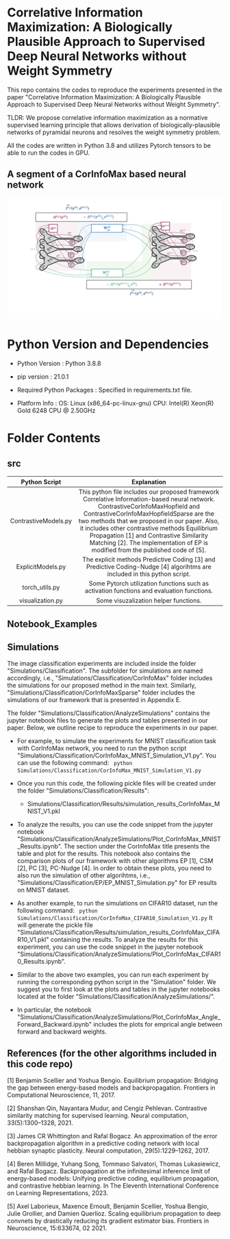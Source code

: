 # Correlative Information Maximization: A Biologically Plausible Approach to Supervised Deep Neural Networks without Weight Symmetry

This repo contains the codes to reproduce the experiments presented in the paper "Correlative Information Maximization: A Biologically Plausible Approach to Supervised Deep Neural Networks without Weight Symmetry". 

TLDR: We propose correlative information maximization as a normative supervised learning principle that allows derivation of biologically-plausible networks of pyramidal neurons and resolves the weight symmetry problem. 

All the codes are written in Python 3.8 and utilizes Pytorch tensors to be able to run the codes in GPU.

## A segment of a CorInfoMax based neural network

![Sample Network Figures](./Figures/CorInfoMaxNN_.png) 

# Python Version and Dependencies

* Python Version : Python 3.8.8

* pip version : 21.0.1

* Required Python Packages : Specified in requirements.txt file.

* Platform Info : OS: Linux (x86_64-pc-linux-gnu) CPU: Intel(R) Xeon(R) Gold 6248 CPU @ 2.50GHz

# Folder Contents

## src
Python Script         |  Explanation
:--------------------:|:-------------------------:
ContrastiveModels.py   | This python file includes our proposed framework Correlative Information-based neural network. ContrastiveCorInfoMaxHopfield and ContrastiveCorInfoMaxHopfieldSparse are the two methods that we proposed in our paper. Also, it includes other contrastive methods Equilibrium Propagation [1] and Contrastive Similarity Matching [2]. The implementation of EP is modified from the published code of [5].
ExplicitModels.py       | The explicit methods Predictive Coding [3] and Predictive Coding-Nudge [4] algorihtms are included in this python script.
torch_utils.py          | Some Pytorch utilization functions such as activation functions and evaluation functions.
visualization.py        | Some visuzalization helper functions.

## Notebook_Examples

## Simulations

The image classification experiments are included inside the folder "Simulations/Classification". The subfolder for simulations are named accordingly, i.e., "Simulations/Classification/CorInfoMax" folder includes the simulations for our proposed method in the main text. Similarly, "Simulations/Classification/CorInfoMaxSparse" folder includes the simulations of our framework that is presented in Appendix E. 

The folder "Simulations/Classification/AnalyzeSimulations" contains the jupyter notebook files to generate the plots and tables presented in our paper. Below, we outline recipe to reproduce the experiments in our paper.

* For example, to simulate the experiments for MNIST classification task with CorInfoMax network, you need to run the python script "Simulations/Classification/CorInfoMax_MNIST_Simulation_V1.py". You can use the following command:
    ``` python Simulations/Classification/CorInfoMax_MNIST_Simulation_V1.py```

* Once you run this code, the following pickle files will be created under the folder "Simulations/Classification/Results":
    * Simulations/Classification/Results/simulation_results_CorInfoMax_MNIST_V1.pkl

* To analyze the results, you can use the code snippet from the jupyter notebook "Simulations/Classification/AnalyzeSimulations/Plot_CorInfoMax_MNIST_Results.ipynb". The section under the CorInfoMax title presents the table and plot for the results. This notebook also contains the comparison plots of our framework with other algorithms EP [1], CSM [2], PC [3], PC-Nudge [4]. In order to obtain these plots, you need to also run the simulation of other algorihtms, i.e., "Simulations/Classification/EP/EP_MNIST_Simulation.py" for EP results on MNIST dataset.

* As another example, to run the simulations on CIFAR10 dataset, run the following command:
    ``` python Simulations/Classification/CorInfoMax_CIFAR10_Simulation_V1.py```
It will generate the pickle file "Simulations/Classification/Results/simulation_results_CorInfoMax_CIFAR10_V1.pkl" containing the results. To analyze the results for this experiment, you can use the code snippet in the jupyter notebook "Simulations/Classification/AnalyzeSimulations/Plot_CorInfoMax_CIFAR10_Results.ipynb".

* Similar to the above two examples, you can run each experiment by running the corresponding python script in the "Simulation" folder. We suggest you to first look at the plots and tables in the jupyter notebooks located at the folder "Simulations/Classification/AnalyzeSimulations/".

* In particular, the notebook "Simulations/Classification/AnalyzeSimulations/Plot_CorInfoMax_Angle_Forward_Backward.ipynb" includes the plots for emprical angle between forward and backward weights. 

## References (for the other algorithms included in this code repo)

[1] Benjamin Scellier and Yoshua Bengio. Equilibrium propagation: Bridging the gap between energy-based models and backpropagation. Frontiers in Computational Neuroscience, 11, 2017.

[2] Shanshan Qin, Nayantara Mudur, and Cengiz Pehlevan. Contrastive similarity matching for supervised learning. Neural computation, 33(5):1300–1328, 2021.

[3] James CR Whittington and Rafal Bogacz. An approximation of the error backpropagation algorithm in a predictive coding network with local hebbian synaptic plasticity. Neural computation, 29(5):1229–1262, 2017.

[4] Beren Millidge, Yuhang Song, Tommaso Salvatori, Thomas Lukasiewicz, and Rafal Bogacz. Backpropagation at the infinitesimal inference limit of energy-based models: Unifying predictive coding, equilibrium propagation, and contrastive hebbian learning. In The Eleventh International Conference on Learning Representations, 2023.

[5] Axel Laborieux, Maxence Ernoult, Benjamin Scellier, Yoshua Bengio, Julie Grollier, and Damien Querlioz. Scaling equilibrium propagation to deep convnets by drastically reducing its gradient estimator bias. Frontiers in Neuroscience, 15:633674, 02 2021.